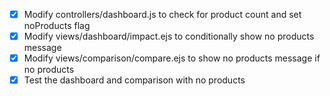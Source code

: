 - [x] Modify controllers/dashboard.js to check for product count and set noProducts flag
- [x] Modify views/dashboard/impact.ejs to conditionally show no products message
- [x] Modify views/comparison/compare.ejs to show no products message if no products
- [x] Test the dashboard and comparison with no products
